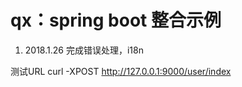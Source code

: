 qx：spring boot 整合示例
=======================


1. 2018.1.26 完成错误处理，i18n


测试URL
curl -XPOST http://127.0.0.1:9000/user/index